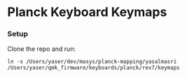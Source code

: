 # Planck Keyboard Keymaps

### Setup
Clone the repo and run:
```
ln -s /Users/yaser/dev/masys/planck-mapping/yasalmasri /Users/yaser/qmk_firmware/keyboards/planck/rev7/keymaps
```
